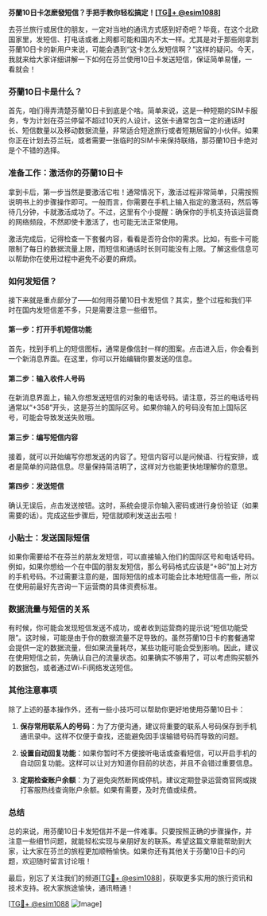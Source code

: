 **芬蘭10日卡怎麽發短信？手把手教你轻松搞定！[[TG💪+ @esim1088](https://t.me/s/esim1088)]**

去芬兰旅行或居住的朋友，一定对当地的通讯方式感到好奇吧？毕竟，在这个北欧国家里，发短信、打电话或者上网都可能和国内不太一样。尤其是对于那些刚拿到芬蘭10日卡的新用户来说，可能会遇到“这卡怎么发短信啊？”这样的疑问。今天，我就来给大家详细讲解一下如何在芬兰使用10日卡发送短信，保证简单易懂，一看就会！

### 芬蘭10日卡是什么？

首先，咱们得弄清楚芬蘭10日卡到底是个啥。简单来说，这是一种短期的SIM卡服务，专为计划在芬兰停留不超过10天的人设计。这张卡通常包含一定的通话时长、短信数量以及移动数据流量，非常适合短途旅行或者短期居留的小伙伴。如果你正在计划去芬兰玩，或者需要一张临时的SIM卡来保持联络，那芬蘭10日卡绝对是个不错的选择。

### 准备工作：激活你的芬蘭10日卡

拿到卡后，第一步当然是要激活它啦！通常情况下，激活过程非常简单，只需按照说明书上的步骤操作即可。一般而言，你需要在手机上输入指定的激活码，然后等待几分钟，卡就激活成功了。不过，这里有个小提醒：确保你的手机支持该运营商的网络频段，不然即使卡激活了，也可能无法正常使用。

激活完成后，记得检查一下套餐内容，看看是否符合你的需求。比如，有些卡可能限制了每日的数据流量上限，而短信和通话时长则可能没有上限。了解这些信息可以帮助你在使用过程中避免不必要的麻烦。

### 如何发短信？

接下来就是重点部分了——如何用芬蘭10日卡发短信？其实，整个过程和我们平时在国内发短信差不多，只是需要注意一些细节。

#### 第一步：打开手机短信功能

首先，找到手机上的短信图标，通常是像信封一样的图案。点击进入后，你会看到一个新消息界面。在这里，你可以开始编辑你要发送的信息。

#### 第二步：输入收件人号码

在新消息界面上，输入你想发送短信的对象的电话号码。请注意，芬兰的电话号码通常以“+358”开头，这是芬兰的国际区号。如果你输入的号码没有加上国际区号，可能会导致发送失败哦。

#### 第三步：编写短信内容

接着，就可以开始编写你想发送的内容了。短信内容可以是问候语、行程安排，或者是简单的问路信息。尽量保持简洁明了，这样对方也能更快地理解你的意思。

#### 第四步：发送短信

确认无误后，点击发送按钮。这时，系统会提示你输入密码或进行身份验证（如果需要的话）。完成这些步骤后，短信就顺利发送出去啦！

### 小贴士：发送国际短信

如果你需要给不在芬兰的朋友发短信，可以直接输入他们的国际区号和电话号码。例如，如果你想给一个在中国的朋友发短信，那么号码格式应该是“+86”加上对方的手机号码。不过需要注意的是，国际短信的成本可能会比本地短信高一些，所以在使用前最好先咨询一下运营商的具体资费标准。

### 数据流量与短信的关系

有时候，你可能会发现短信发送不成功，或者收到运营商的提示说“短信功能受限”。这时候，可能是由于你的数据流量不足导致的。虽然芬蘭10日卡的套餐通常会提供一定的数据流量，但如果流量耗尽，某些功能可能会受到影响。因此，建议在使用短信之前，先确认自己的流量状态。如果确实不够用了，可以考虑购买额外的数据包，或者通过Wi-Fi网络发送短信。

### 其他注意事项

除了上述的基本操作外，还有一些小技巧可以帮助你更好地使用芬蘭10日卡：

1. **保存常用联系人的号码**：为了方便沟通，建议将重要的联系人号码保存到手机通讯录中。这样不仅便于查找，还能避免因手误输错号码而导致的问题。
   
2. **设置自动回复功能**：如果你暂时不方便接听电话或查看短信，可以开启手机的自动回复功能。这样可以让对方知道你目前的状态，并且不会错过重要信息。

3. **定期检查账户余额**：为了避免突然断网或停机，建议定期登录运营商官网或拨打客服热线查询账户余额。如果有需要，及时充值或续费。

### 总结

总的来说，用芬蘭10日卡发短信并不是一件难事。只要按照正确的步骤操作，并注意一些细节问题，就能轻松实现与亲朋好友的联系。希望这篇文章能帮助到大家，让大家在芬兰的旅程更加顺畅愉快。如果你还有其他关于芬蘭10日卡的问题，欢迎随时留言讨论哦！

最后，别忘了关注我们的频道[[TG💪+ @esim1088](https://t.me/s/esim1088)]，获取更多实用的旅行资讯和技术支持。祝大家旅途愉快，通讯畅通！

[[TG💪+ @esim1088](https://t.me/s/esim1088) ![Image](https://i.postimg.cc/4NQfJmqS/Snipaste-2025-05-13-00-14-12.png)]